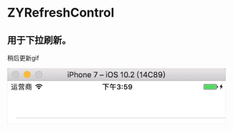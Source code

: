 ZYRefreshControl
====
用于下拉刷新。
------
稍后更新gif

![](https://github.com/1394813277/ZYRefreshControl/blob/master/result.gif)  
